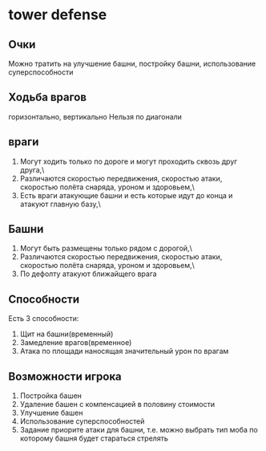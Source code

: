 # tower defense

## Очки

Можно тратить на улучшение башни, постройку башни, использование суперспособности

## Ходьба врагов

горизонтально, вертикально
Нельзя по диагонали

## враги

1. Могут ходить только по дороге и могут проходить сквозь друг друга,\
2. Различаются скоростью передвижения, скоростью атаки, скоростью полёта снаряда, уроном и здоровьем,\
3. Есть враги атакующие башни и есть которые идут до конца и атакуют главную базу,\

## Башни

1. Могут быть размещены только рядом с дорогой,\
2. Различаются скоростью передвижения, скоростью атаки, скоростью полёта снаряда, уроном и здоровьем,\
3. По дефолту атакуют ближайщего врага

## Способности

Есть 3 способности:

1. Щит на башни(временный)
2. Замедление врагов(временное)
3. Атака по площади наносящая значительный урон по врагам

## Возможности игрока

1. Постройка башен
2. Удаление башен с компенсацией в половину стоимости
3. Улучшение башен
4. Использование суперспособностей
5. Задание приорите атаки для башни, т.е. можно выбрать тип моба по которому башня будет стараться стрелять
